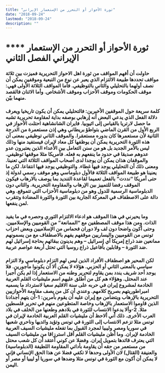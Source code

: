 ```yaml
---
title: "ثورة الأحواز أو التحرر من الإستعمار الإيراني"
date: "2018-09-24"
lastmod: "2018-09-24"
description: ""
---
```

# **** **ثورة الأحواز أو التحرر من الإستعمار الإيراني الفصل الثاني**

### حاولت أن أفهم المواقف من ثورة اهل الاحواز التحريرية فميزت بين ثلاثة مواقف تحددها طبيعة الالتزام الذي يعبر عن نوع من التبعية وموقفين يمكن أن نصف أولهما بالتحليلي والثاني بالتوظيفي. فأما المواقف الثلاثة الأولى فهي: موقف الحكومات وموقف الأحزاب وموقف الأشخاص. وأما الاثنان فالقصد منهما بيّن.

### كلمة سريعة حول الموقفين الأخيرين: فالتحليلي يمكن أن يكون تاريخيا ويعرف دلالة الفعل الذي يدعي البعض أنه إرهابي بوصفه بداية لمقاومة تحريرية تشبه ما حصل لارتريا بالقياس إلى اثيوبيا. فايران الشانشاهية احتلت الأحواز في الربع الأول من القرن الماضي بتواطؤ بريطاني وهي إذن مستعمرة من الدرجة الثانية لأن مستعمرها كان بدوره مستعمَرا. والموقف الثاني توظيفي بمعنى أن هذه الثورة التحريرية يمكن أن يوظفها كل معاد لإيران فيستفيد منها وذلك ليس بالأمر الجديد بل هو من سنن التعامل بين الأعداء الذين يعتبرون عدو عدوهم صديقا في حدود ما ينفعهم به فعله. فأمريكا مثلا موقفها توظيفي. والموقفان هذان يمكن أن يوجدا لدى أصحاب المواقف الثلاثة التي تعنينا. ومعنى ذلك أن التحليلي يوجد فيها غطاء. والتوظيفي يوجد فيها انتفاعا. لكن ما يعنينا هو طبيعة المواقف الثلاثة فالأول دبلوماسي وهو موقف رسمي لدولة إذ حتى أمريكا “نددت” بالفعل تعميما لقاعدة التنديد بما يوصف بالارهاب فيكون الموقف رفضا للتمييز بين الإرهاب والمقاومة التحريرية. والثاني دون الدبلوماسية الرسمية للدول وهو من دبلوماسية الأحزاب التي تتموقع. وهي دالة على الاصطفاف في المعركة الجارية بين الثورة والثورة المضادة وتتقرب لمن ينفعها.

### وما يحيرني في هذا الموقف هو ادعاء الالتزام الثوري وحصره في ما يفيد الذات. ومن هذا موقف المصطفين مع “الممانعة” من القوميين والإسلاميين. وحتى أكون واضحا دون لف ولا دوران فحماس من الإسلاميين وبعض احزاب تونس من القوميين واليساريين موقفهم يفهم بالاصطفاف مع من يسمونهم ممانعين ضد ذراع إمريكا أي إسرائيل – وهم يدينون ببقائهم بحاجة إسرائيل لهم ضد الثورة – وقابلين بأفاعيل ذراع روسيا التي تحتل أربعة عواصم عربية.

### لكن المحير هو اصطفاف الأفراد الذين ليس لهم التزام دبلوماسي ولا التزام سياسي بالمعنى الثاني أو الحزبي. هؤلاء لا يمكن ألا أن يكونوا مأجورين. فلا يوجد أحد شريف يندد بمن يقاوم لتحرير وطنه من الاستعمار إذا لم يكن أجيرا عند المحتل. وهؤلاء هم كل من أطلق عليهم اسم مليشيات القلم العربية الخادمة لمشروع إيران في حربه على سنة الاقليم سعيا لاسترداد ما يسميه امبراطوريتهم بصريح كلامهم. وعندي أن كل من يصف مقاومة الأحوازيين التحريرية بالإرهاب ويتضامن مع إيران عليه أن يقوم بأمرين: 1-أن يتهم أجدادنا الذين قاوموا الاستعمار بالإرهاب وخاصة المتطوعين منهم في تحرير فلسطين مثلا. 2-وألا يدعوا الانتساب للثورة في بلادهم وطعنها من الخلف في بلاد العرب الأخرى. ذلك أني ألاحظ أن مليشيات القلم العربية الخادمة لإيران في تونس مثلا تزعم الانتساب إلى الثورة في تونس وتؤيد وائديها وناحري شعبها في سوريا ومصر وليبيا لمجرد القبول بما تفعله مليشيات السيف العربية الخادمة لإيران. وما أظن مليشيات القلم أقل استرزاقا من مليشيات السيف التي يعترف قائدها بتمويل إيران. وفضلا عن كوني أعتقد أن كل شعب محتل من مستعمر من حقه أن يقاومة بأداتي المقاومة اللطيفة (الدبلوماسية) والعنيفة (القتال) لان الأولى وحدها لا تكفي فضلا عن هذا الحق الإنساني فإني لا يمكن أن أكون مع الثورة في تونس مثلا وضدها في سوريا أو ليبيا أو مصر أو اليمن.

###